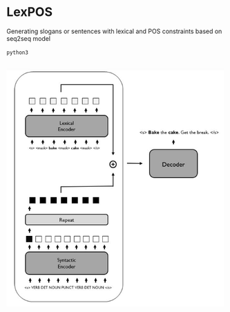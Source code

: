 # LexPOS
Generating slogans or sentences with lexical and POS constraints based on seq2seq model

`python3 `

<br>
<img src="https://github.com/yeounyi/yeounyi.github.io/blob/main/assets/img/model_structure.JPG?raw=true">
<br>
